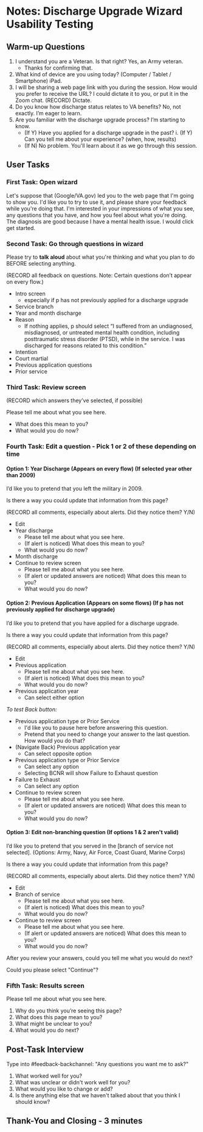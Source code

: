 # Notes: Discharge Upgrade Wizard Usability Testing

## Warm-up Questions
1. I understand you are a Veteran. Is that right? Yes, an Army veteran.
     - Thanks for confirming that.
2. What kind of device are you using today? (Computer / Tablet / Smartphone) iPad.
3. I will be sharing a web page link with you during the session. How would you prefer to
receive the URL? I could dictate it to you, or put it in the Zoom chat. (RECORD) Dictate.
4. Do you know how discharge status relates to VA benefits? No, not exactly. I’m eager to learn.
5. Are you familiar with the discharge upgrade process? I’m starting to know. 
     - (If Y) Have you applied for a discharge upgrade in the past?
          i. (If Y) Can you tell me about your experience? (when, how, results)
     - (If N) No problem. You'll learn about it as we go through this session.

## User Tasks

### First Task: Open wizard
Let's suppose that (Google/VA.gov) led you to the web page that I'm going to show you. I'd
like you to try to use it, and please share your feedback while you're doing that. I'm interested
in your impressions of what you see, any questions that you have, and how you feel about
what you're doing.
The diagnosis are good because I have a mental health issue. I would click get started. 
### Second Task: Go through questions in wizard
Please try to **talk aloud** about what you're thinking and what you plan to do BEFORE selecting
anything.

(RECORD all feedback on questions. Note: Certain questions don’t appear on every flow.)

- Intro screen
     - especially if p has not previously applied for a discharge upgrade
- Service branch
- Year and month discharge
- Reason
     - If nothing applies, p should select “I suffered from an undiagnosed,
misdiagnosed, or untreated mental health condition, including posttraumatic
stress disorder (PTSD), while in the service. I was discharged for reasons related
to this condition.”
- Intention
- Court martial
- Previous application questions
- Prior service

### Third Task: Review screen
(RECORD which answers they’ve selected, if possible)

Please tell me about what you see here.

- What does this mean to you? 
- What would you do now?
  
### Fourth Task: Edit a question - Pick 1 or 2 of these depending on time

#### Option 1: Year Discharge (Appears on every flow) (If selected year other than 2009)

I’d like you to pretend that you left the military in 2009.

Is there a way you could update that information from this page?

(RECORD all comments, especially about alerts. Did they notice them? Y/N)

- Edit
- Year discharge
     - Please tell me about what you see here.
     - (If alert is noticed) What does this mean to you?
     - What would you do now?
- Month discharge
- Continue to review screen
     - Please tell me about what you see here.
     - (If alert or updated answers are noticed) What does this mean to you?
     - What would you do now?

#### Option 2: Previous Application (Appears on some flows) (If p has not previously applied for discharge upgrade)

I’d like you to pretend that you have applied for a discharge upgrade.

Is there a way you could update that information from this page?

(RECORD all comments, especially about alerts. Did they notice them? Y/N)

- Edit
- Previous application
     - Please tell me about what you see here.
     - (If alert is noticed) What does this mean to you?
     - What would you do now?
- Previous application year
     - Can select either option
 
*To test Back button:*

- Previous application type or Prior Service
     - I'd like you to pause here before answering this question.
     - Pretend that you need to change your answer to the last question. How would you do that?
- (Navigate Back) Previous application year
     - Can select opposite option
- Previous application type or Prior Service
     - Can select any option
     - Selecting BCNR will show Failure to Exhaust question
- Failure to Exhaust
     - Can select any option 
- Continue to review screen
     - Please tell me about what you see here.
     - (If alert or updated answers are noticed) What does this mean to you?
     - What would you do now?

#### Option 3: Edit non-branching question (If options 1 & 2 aren't valid)

I’d like you to pretend that you served in the [branch of service not selected].
(Options: Army, Navy, Air Force, Coast Guard, Marine Corps)

Is there a way you could update that information from this page?

(RECORD all comments, especially about alerts. Did they notice them? Y/N)

- Edit
- Branch of service
     - Please tell me about what you see here.
     - (If alert is noticed) What does this mean to you?
     - What would you do now?
- Continue to review screen
     - Please tell me about what you see here.
     - (If alert or updated answers are noticed) What does this mean to you?
     - What would you do now?

After you review your answers, could you tell me what you would do next?

Could you please select "Continue"?

### Fifth Task: Results screen

Please tell me about what you see here.

1. Why do you think you’re seeing this page?
2. What does this page mean to you?
3. What might be unclear to you?
4. What would you do next?

## Post-Task Interview
Type into #feedback-backchannel: "Any questions you want me to ask?"

1. What worked well for you?
2. What was unclear or didn't work well for you?
3. What would you like to change or add?
4. Is there anything else that we haven't talked about that you think I should know?

## Thank-You and Closing - 3 minutes

